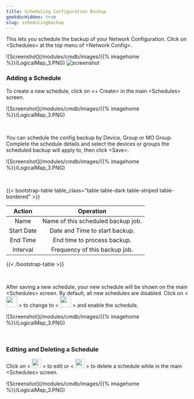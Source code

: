 ```yaml
---
title: Scheduling Configuration Backup
geekdocHidden: true
slug: schedulingbackup
---
```


This lets you schedule the backup of your Network Configuration. Click on \<Schedules> at the top menu of \<Network Config>. 

![Screenshot](/modules/cmdb/images/{{% imagehome %}}/LogicalMap_3.PNG)
![screenshot](/content/modules/cmdb/images/netgain/LogicalMap_3.PNG)
&nbsp;

### Adding a Schedule
To create a new schedule, click on <+ Create> in the main \<Schedules> screen.

![Screenshot](/modules/cmdb/images/{{% imagehome %}}/LogicalMap_3.PNG)

&nbsp;

You can schedule the config backup by Device, Group or MO Group. Complete the schedule details and select the devices or groups the scheduled backup will apply to, then click \<Save>.

![Screenshot](/modules/cmdb/images/{{% imagehome %}}/LogicalMap_3.PNG)

&nbsp;

{{< bootstrap-table table_class="table table-dark table-striped table-bordered" >}}

| Action        | Operation     | 
| :----------: |:------------:| 
| Name | Name of this scheduled backup job. |
| Start Date | Date and Time to start backup. |
| End Time | End time to process backup. |
| Interval | Frequency of this backup job. |

{{< /bootstrap-table >}}

&nbsp;

After saving a new schedule, your new schedule will be shown on the main \<Schedules> screen. By default, all new schedules are disabled. Click on < <img src="/modules/cmdb/images/{{% imagehome %}}/delete.png" width="30px"> > to change to < <img src="/modules/cmdb/images/{{% imagehome %}}/delete.png" width="30px"> > and enable the schedule.

![Screenshot](/modules/cmdb/images/{{% imagehome %}}/LogicalMap_3.PNG)

&nbsp;

### Editing and Deleting a Schedule
Click on < <img src="/modules/cmdb/images/{{% imagehome %}}/editicon2.png" width="25px"> > to edit or < <img src="/modules/cmdb/images/{{% imagehome %}}/deleteicon.png" width="25px"> > to delete a schedule while in the main \<Schedules> screen.

![Screenshot](/modules/cmdb/images/{{% imagehome %}}/LogicalMap_3.PNG)

